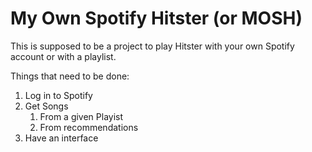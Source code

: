 # My Own Spotify Hitster (or MOSH)

This is supposed to be a project to play Hitster with your own Spotify account or with a playlist.

Things that need to be done:
1. Log in to Spotify
2. Get Songs
    1. From a given Playist
    2. From recommendations
3. Have an interface
